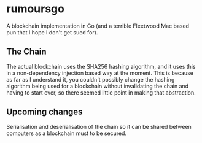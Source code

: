 # rumoursgo

A blockchain implementation in Go (and a terrible Fleetwood Mac based pun that I hope I don't get sued for).


## The Chain

The actual blockchain uses the SHA256 hashing algorithm, and it uses this in a non-dependency injection based way at the moment. This is because as far as I understand it, you couldn't possibly change the hashing algorithm being used for a blockchain without invalidating the chain and having to start over, so there seemed little point in making that abstraction.


## Upcoming changes

Serialisation and deserialisation of the chain so it can be shared between computers as a blockchain must to be secured.
